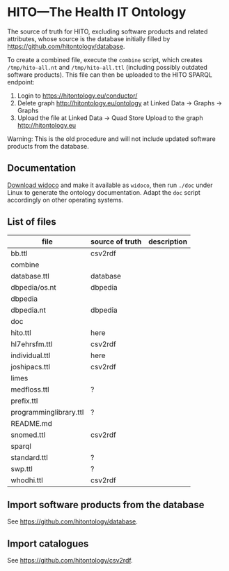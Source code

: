 # HITO—The Health IT Ontology

The source of truth for HITO, excluding software products and related attributes, whose source is the database initially filled by <https://github.com/hitontology/database>.

To create a combined file, execute the `combine` script, which creates `/tmp/hito-all.nt` and `/tmp/hito-all.ttl` (including possibly outdated software products).
This file can then be uploaded to the HITO SPARQL endpoint:

1. Login to <https://hitontology.eu/conductor/>
2. Delete graph http://hitontology.eu/ontology at Linked Data -> Graphs -> Graphs
3. Upload the file at Linked Data -> Quad Store Upload to the graph <http://hitontology.eu>

Warning: This is the old procedure and will not include updated software products from the database.

## Documentation
[Download widoco](https://github.com/dgarijo/Widoco/releases) and make it available as `widoco`, then run `./doc` under Linux to generate the ontology documentation.
Adapt the `doc` script accordingly on other operating systems.

## List of files

file			| source of truth	| description
--			| --			| --
bb.ttl			| csv2rdf	 	|
combine			| 			|
database.ttl		| database		|
dbpedia/os.nt		| dbpedia		| 	
dbpedia			| 			|
dbpedia.nt		| dbpedia		|
doc			| 			|
hito.ttl		| here			|
hl7ehrsfm.ttl		| csv2rdf		|
individual.ttl		| here			|
joshipacs.ttl		| csv2rdf		|
limes			| 			|
medfloss.ttl		| ?			|
prefix.ttl		| 			|
programminglibrary.ttl	| ? 			|
README.md		| 			|
snomed.ttl		| csv2rdf		|
sparql			| 			|
standard.ttl		| ?			|
swp.ttl			| ?			|
whodhi.ttl		| csv2rdf		|


## Import software products from the database
See <https://github.com/hitontology/database>.

## Import catalogues
See <https://github.com/hitontology/csv2rdf>.
